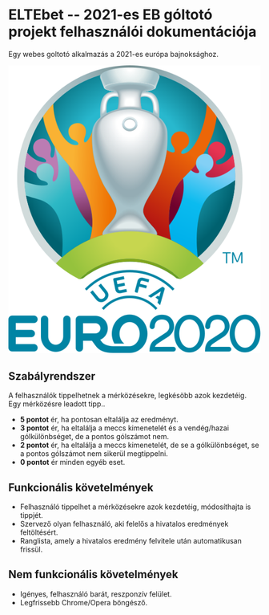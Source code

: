 # ELTEbet -- 2021-es EB góltotó projekt felhasználói dokumentációja
Egy webes goltotó alkalmazás a 2021-es európa bajnoksághoz.

![Euro 2020 logo](/documentation/UEFA_Euro_2020_Logo.svg)

## Szabályrendszer
A felhasználók tippelhetnek a mérközésekre, legkésöbb azok kezdetéig.
Egy mérközésre leadott tipp..
- **5 pontot** ér, ha pontosan eltalálja az eredményt.
- **3 pontot** ér, ha eltalálja a meccs kimenetelét és a vendég/hazai gólkülönbséget, de a pontos gólszámot nem.
- **2 pontot** ér, ha eltalálja a meccs kimenetelét, de se a gólkülönbséget, se a pontos gólszámot nem sikerül megtippelni.
- **0 pontot** ér minden egyéb eset.

## Funkcionális követelmények
- Felhasználó tippelhet a mérközésekre azok kezdetéig, módosíthajta is tippjét.
- Szervező olyan felhasználó, aki felelős a hivatalos eredmények feltöltésért.
- Ranglista, amely a hivatalos eredmény felvitele után automatikusan frissül.

## Nem funkcionális követelmények
- Igényes, felhasználó barát, reszponzív felület.
- Legfrissebb Chrome/Opera böngésző.
